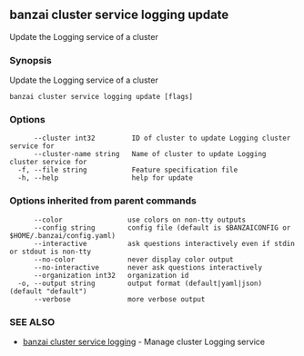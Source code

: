 ## banzai cluster service logging update

Update the Logging service of a cluster

### Synopsis

Update the Logging service of a cluster

```
banzai cluster service logging update [flags]
```

### Options

```
      --cluster int32         ID of cluster to update Logging cluster service for
      --cluster-name string   Name of cluster to update Logging cluster service for
  -f, --file string           Feature specification file
  -h, --help                  help for update
```

### Options inherited from parent commands

```
      --color                use colors on non-tty outputs
      --config string        config file (default is $BANZAICONFIG or $HOME/.banzai/config.yaml)
      --interactive          ask questions interactively even if stdin or stdout is non-tty
      --no-color             never display color output
      --no-interactive       never ask questions interactively
      --organization int32   organization id
  -o, --output string        output format (default|yaml|json) (default "default")
      --verbose              more verbose output
```

### SEE ALSO

* [banzai cluster service logging](banzai_cluster_service_logging.md)	 - Manage cluster Logging service


